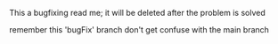 This a bugfixing read me;
it will be deleted after the problem is solved

remember this 'bugFix' branch don't get confuse with the main branch